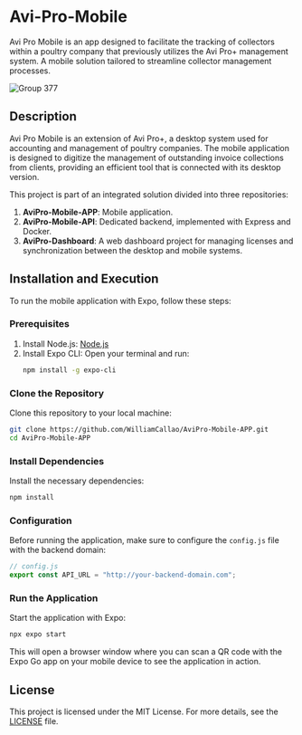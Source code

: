 
# Avi-Pro-Mobile

Avi Pro Mobile is an app designed to facilitate the tracking of collectors within a poultry company that previously utilizes the Avi Pro+ management system. A mobile solution tailored to streamline collector management processes.

![Group 377](https://github.com/user-attachments/assets/d51452c5-b560-452c-b61e-0c87693ad04d)

## Description

Avi Pro Mobile is an extension of Avi Pro+, a desktop system used for accounting and management of poultry companies. The mobile application is designed to digitize the management of outstanding invoice collections from clients, providing an efficient tool that is connected with its desktop version.

This project is part of an integrated solution divided into three repositories:
1. **AviPro-Mobile-APP**: Mobile application.
2. **AviPro-Mobile-API**: Dedicated backend, implemented with Express and Docker.
3. **AviPro-Dashboard**: A web dashboard project for managing licenses and synchronization between the desktop and mobile systems.

## Installation and Execution

To run the mobile application with Expo, follow these steps:

### Prerequisites
1. Install Node.js: [Node.js](https://nodejs.org/)
2. Install Expo CLI: Open your terminal and run:
    ```bash
    npm install -g expo-cli
    ```

### Clone the Repository
Clone this repository to your local machine:
```bash
git clone https://github.com/WilliamCallao/AviPro-Mobile-APP.git
cd AviPro-Mobile-APP
```

### Install Dependencies
Install the necessary dependencies:
```bash
npm install
```

### Configuration
Before running the application, make sure to configure the `config.js` file with the backend domain:
```javascript
// config.js
export const API_URL = "http://your-backend-domain.com";
```

### Run the Application
Start the application with Expo:
```bash
npx expo start
```

This will open a browser window where you can scan a QR code with the Expo Go app on your mobile device to see the application in action.

## License

This project is licensed under the MIT License. For more details, see the [LICENSE](LICENSE) file.
